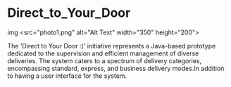 # Direct_to_Your_Door

img <src="photo1.png" alt="Alt Text" width="350" height="200">

The 'Direct to Your Door :)' initiative represents a Java-based prototype dedicated to the supervision and efficient management of diverse deliveries. The system caters to a spectrum of delivery categories, encompassing standard, express, and business delivery modes.In addition to having a user interface for the system.
